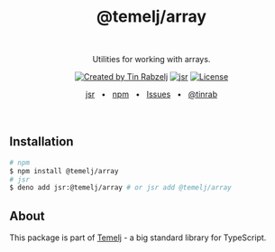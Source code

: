 <p align="center">
  <h1 align="center" style="text-decoration:none;">@temelj/array</h1>
  <br/>
  <p align="center">
    Utilities for working with arrays.
  </p>
</p>

<p align="center">
  <a href="https://twitter.com/tinrab" rel="nofollow"><img src="https://img.shields.io/badge/created%20by-@tinrab-1d9bf0.svg" alt="Created by Tin Rabzelj"></a>
  <a href="https://jsr.io/@temelj/array" rel="nofollow"><img src="https://jsr.io/badges/@temelj/array" alt="jsr"></a>
  <a href="https://opensource.org/licenses/MIT" rel="nofollow"><img src="https://img.shields.io/github/license/flinect/temelj" alt="License"></a>
</p>

<div align="center">
  <a href="https://jsr.io/@temelj/array">jsr</a>
  <span>&nbsp;&nbsp;•&nbsp;&nbsp;</span>
  <a href="https://www.npmjs.com/package/@temelj/array">npm</a>
  <span>&nbsp;&nbsp;•&nbsp;&nbsp;</span>
  <a href="https://github.com/flinect/temelj/issues/new">Issues</a>
  <span>&nbsp;&nbsp;•&nbsp;&nbsp;</span>
  <a href="https://twitter.com/tinrab">@tinrab</a>
  <br />
</div>

<br/>
<br/>

## Installation

```sh
# npm
$ npm install @temelj/array
# jsr
$ deno add jsr:@temelj/array # or jsr add @temelj/array
```

## About

This package is part of [Temelj](https://github.com/flinect/temelj) - a big
standard library for TypeScript.
